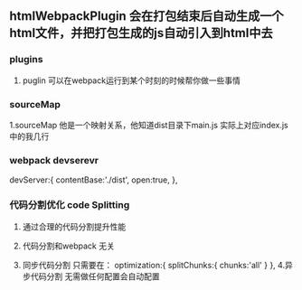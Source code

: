 ## htmlWebpackPlugin 会在打包结束后自动生成一个html文件，并把打包生成的js自动引入到html中去

### plugins
1. puglin 可以在webpack运行到某个时刻的时候帮你做一些事情

### sourceMap
1.sourceMap 他是一个映射关系，他知道dist目录下main.js 实际上对应index.js中的我几行

### webpack devserevr

 devServer:{
        contentBase:'./dist',
        open:true,
    },


### 代码分割优化  code Splitting
1. 通过合理的代码分割提升性能

2. 代码分割和webpack 无关

3. 同步代码分割 只需要在：
    optimization:{
         splitChunks:{
             chunks:'all'
         }
     },
4.异步代码分割 无需做任何配置会自动配置